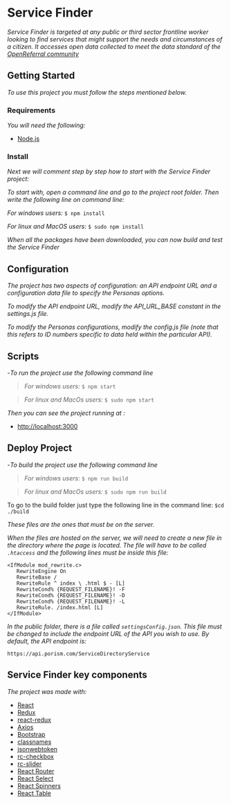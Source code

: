 # Service Finder

_Service Finder is targeted at any public or third sector frontline worker looking to find services that might support the needs and circumstances of a citizen. It accesses open data collected to meet the data standard of the [OpenReferral community](https://openreferral.org)_

## Getting Started

_To use this project you must follow the steps mentioned below._

### Requirements

_You will need the following:_

- [Node.js](https://nodejs.org/en/)

### Install

_Next we will comment step by step how to start with the Service Finder project:_

_To start with, open a command line and go to the project root folder.
Then write the following line on command line:_

_For windows users:_
`$ npm install`

_For linux and MacOS users:_
`$ sudo npm install`

_When all the packages have been downloaded, you can now build and test the Service Finder_

## Configuration

_The project has two aspects of configuration: an API endpoint URL and a configuration data file to specify the Personas options._

_To modify the API endpoint URL, modify the API_URL_BASE constant in the settings.js file._

_To modify the Personas configurations, modify the config.js file (note that this refers to ID numbers specific to data held within the particular API)._

## Scripts

-_To run the project use the following command line_

>_For windows users:_
`$ npm start`

>_For linux and MacOs users:_
`$ sudo npm start`
>
_Then you can see the project running at :_
- [http://localhost:3000](http://localhost:3000)

## Deploy Project
-_To build the project use the following command line_

>_For windows users:_
`$ npm run build`

>_For linux and MacOs users:_
`$ sudo npm run build`
>
To go to the build folder just type the following line in the command line:
`$cd ./build`

_These files are the ones that must be on the server._

_When the files are hosted on the server, we will need to create a new file in the directory where the page is located.
The file will have to be called `.htaccess` and the following lines must be inside this file:_

```
<IfModule mod_rewrite.c>
   RewriteEngine On
   RewriteBase /
   RewriteRule ^ index \ .html $ - [L]
   RewriteCond% {REQUEST_FILENAME}! -F
   RewriteCond% {REQUEST_FILENAME}! -D
   RewriteCond% {REQUEST_FILENAME}! -L
   RewriteRule. /index.html [L]
</IfModule>
```

_In the public folder, there is a file called `settingsConfig.json`. This file must be changed to include the endpoint URL of the API you wish to use.
By default, the API endpoint is:_

```
https://api.porism.com/ServiceDirectoryService
```


## Service Finder key components

_The project was made with:_
* [React](https://reactjs.org/)
* [Redux](https://es.redux.js.org/)
* [react-redux](https://github.com/reduxjs/react-redux)
* [Axios](https://github.com/axios/axios)
* [Bootstrap](https://getbootstrap.com/)
* [classnames](https://github.com/JedWatson/classnames)
* [jsonwebtoken](https://github.com/auth0/node-jsonwebtoken)
* [rc-checkbox](https://github.com/react-component/checkbox)
* [rc-slider](https://github.com/react-component/slider)
* [React Router](https://github.com/ReactTraining/react-router)
* [React Select](https://github.com/JedWatson/react-select)
* [React Spinners](https://github.com/davidhu2000/react-spinners)
* [React Table](https://github.com/tannerlinsley/react-table)